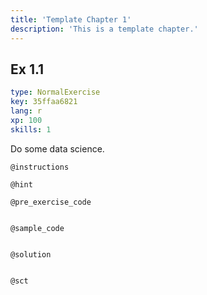 ```yaml
---
title: 'Template Chapter 1'
description: 'This is a template chapter.'
---
```


## Ex 1.1

```yaml
type: NormalExercise
key: 35ffaa6821
lang: r
xp: 100
skills: 1
```

Do some data science.

`@instructions`


`@hint`


`@pre_exercise_code`
```{r}

```

`@sample_code`
```{r}

```

`@solution`
```{r}

```

`@sct`
```{r}

```
